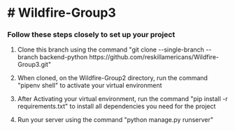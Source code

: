 <h1># Wildfire-Group3</h1>
<h3>Follow these steps closely to set up your project</h3>
<ol>
	<li><p>Clone this branch using the command "git clone --single-branch --branch backend-python https://github.com/reskillamericans/Wildfire-Group3.git"</p> </li>
	<li> <p>When cloned, on the Wildfire-Group2 directory, run the command  "pipenv shell" to activate your virtual environment</p> </li>
	<li><p>After Activating your virtual environment, run the command "pip install -r requirements.txt" to install all dependencies you need for the project</p> </li>
	<li> <p>Run your server using the command "python manage.py runserver"</p> </li>
</ol>
